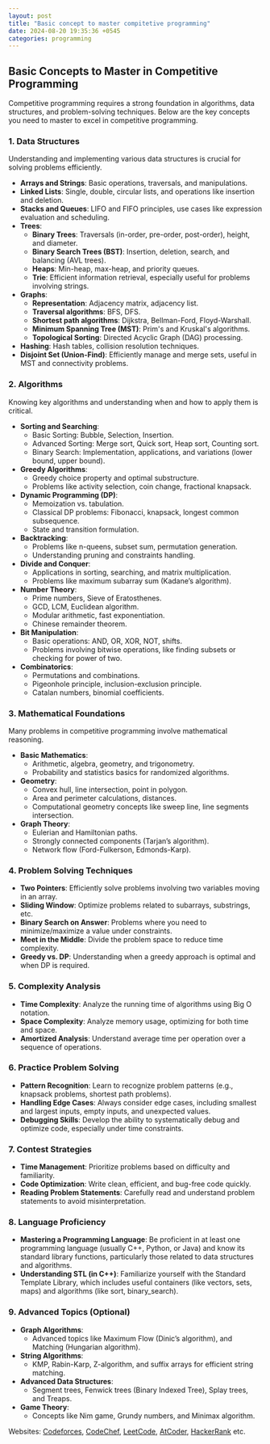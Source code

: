```yaml
---
layout: post
title: "Basic concept to master compitetive programming"
date: 2024-08-20 19:35:36 +0545
categories: programming
---
```


## Basic Concepts to Master in Competitive Programming

Competitive programming requires a strong foundation in algorithms, data structures, and problem-solving techniques. Below are the key concepts you need to master to excel in competitive programming.

### 1. Data Structures

Understanding and implementing various data structures is crucial for solving problems efficiently.

- **Arrays and Strings**: Basic operations, traversals, and manipulations.
- **Linked Lists**: Single, double, circular lists, and operations like insertion and deletion.
- **Stacks and Queues**: LIFO and FIFO principles, use cases like expression evaluation and scheduling.
- **Trees**:
  - **Binary Trees**: Traversals (in-order, pre-order, post-order), height, and diameter.
  - **Binary Search Trees (BST)**: Insertion, deletion, search, and balancing (AVL trees).
  - **Heaps**: Min-heap, max-heap, and priority queues.
  - **Trie**: Efficient information retrieval, especially useful for problems involving strings.
- **Graphs**:
  - **Representation**: Adjacency matrix, adjacency list.
  - **Traversal algorithms**: BFS, DFS.
  - **Shortest path algorithms**: Dijkstra, Bellman-Ford, Floyd-Warshall.
  - **Minimum Spanning Tree (MST)**: Prim's and Kruskal's algorithms.
  - **Topological Sorting**: Directed Acyclic Graph (DAG) processing.
- **Hashing**: Hash tables, collision resolution techniques.
- **Disjoint Set (Union-Find)**: Efficiently manage and merge sets, useful in MST and connectivity problems.

### 2. Algorithms

Knowing key algorithms and understanding when and how to apply them is critical.

- **Sorting and Searching**:
  - Basic Sorting: Bubble, Selection, Insertion.
  - Advanced Sorting: Merge sort, Quick sort, Heap sort, Counting sort.
  - Binary Search: Implementation, applications, and variations (lower bound, upper bound).
- **Greedy Algorithms**:
  - Greedy choice property and optimal substructure.
  - Problems like activity selection, coin change, fractional knapsack.
- **Dynamic Programming (DP)**:
  - Memoization vs. tabulation.
  - Classical DP problems: Fibonacci, knapsack, longest common subsequence.
  - State and transition formulation.
- **Backtracking**:
  - Problems like n-queens, subset sum, permutation generation.
  - Understanding pruning and constraints handling.
- **Divide and Conquer**:
  - Applications in sorting, searching, and matrix multiplication.
  - Problems like maximum subarray sum (Kadane’s algorithm).
- **Number Theory**:
  - Prime numbers, Sieve of Eratosthenes.
  - GCD, LCM, Euclidean algorithm.
  - Modular arithmetic, fast exponentiation.
  - Chinese remainder theorem.
- **Bit Manipulation**:
  - Basic operations: AND, OR, XOR, NOT, shifts.
  - Problems involving bitwise operations, like finding subsets or checking for power of two.
- **Combinatorics**:
  - Permutations and combinations.
  - Pigeonhole principle, inclusion-exclusion principle.
  - Catalan numbers, binomial coefficients.

### 3. Mathematical Foundations

Many problems in competitive programming involve mathematical reasoning.

- **Basic Mathematics**:
  - Arithmetic, algebra, geometry, and trigonometry.
  - Probability and statistics basics for randomized algorithms.
- **Geometry**:
  - Convex hull, line intersection, point in polygon.
  - Area and perimeter calculations, distances.
  - Computational geometry concepts like sweep line, line segments intersection.
- **Graph Theory**:
  - Eulerian and Hamiltonian paths.
  - Strongly connected components (Tarjan’s algorithm).
  - Network flow (Ford-Fulkerson, Edmonds-Karp).

### 4. Problem Solving Techniques

- **Two Pointers**: Efficiently solve problems involving two variables moving in an array.
- **Sliding Window**: Optimize problems related to subarrays, substrings, etc.
- **Binary Search on Answer**: Problems where you need to minimize/maximize a value under constraints.
- **Meet in the Middle**: Divide the problem space to reduce time complexity.
- **Greedy vs. DP**: Understanding when a greedy approach is optimal and when DP is required.

### 5. Complexity Analysis

- **Time Complexity**: Analyze the running time of algorithms using Big O notation.
- **Space Complexity**: Analyze memory usage, optimizing for both time and space.
- **Amortized Analysis**: Understand average time per operation over a sequence of operations.

### 6. Practice Problem Solving

- **Pattern Recognition**: Learn to recognize problem patterns (e.g., knapsack problems, shortest path problems).
- **Handling Edge Cases**: Always consider edge cases, including smallest and largest inputs, empty inputs, and unexpected values.
- **Debugging Skills**: Develop the ability to systematically debug and optimize code, especially under time constraints.

### 7. Contest Strategies

- **Time Management**: Prioritize problems based on difficulty and familiarity.
- **Code Optimization**: Write clean, efficient, and bug-free code quickly.
- **Reading Problem Statements**: Carefully read and understand problem statements to avoid misinterpretation.

### 8. Language Proficiency

- **Mastering a Programming Language**: Be proficient in at least one programming language (usually C++, Python, or Java) and know its standard library functions, particularly those related to data structures and algorithms.
- **Understanding STL (in C++)**: Familiarize yourself with the Standard Template Library, which includes useful containers (like vectors, sets, maps) and algorithms (like sort, binary_search).

### 9. Advanced Topics (Optional)

- **Graph Algorithms**:
  - Advanced topics like Maximum Flow (Dinic’s algorithm), and Matching (Hungarian algorithm).
- **String Algorithms**:
  - KMP, Rabin-Karp, Z-algorithm, and suffix arrays for efficient string matching.
- **Advanced Data Structures**:
  - Segment trees, Fenwick trees (Binary Indexed Tree), Splay trees, and Treaps.
- **Game Theory**:
  - Concepts like Nim game, Grundy numbers, and Minimax algorithm.

Websites: [Codeforces](https://codeforces.com/), [CodeChef](https://www.codechef.com/), [LeetCode](https://leetcode.com/), [AtCoder](https://atcoder.jp/), [HackerRank](https://www.hackerrank.com/) etc.